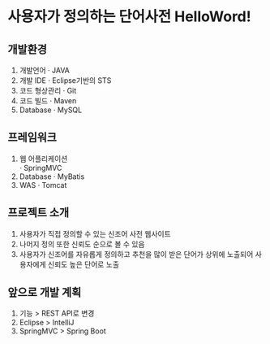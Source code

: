 
# 사용자가 정의하는 단어사전 HelloWord!

## 개발환경
  1. 개발언어 
    · JAVA
  2. 개발 IDE 
    · Eclipse기반의 STS
  3. 코드 형상관리 
    · Git
  4. 코드 빌드 
    · Maven
  5. Database 
    · MySQL

## 프레임워크 
  1. 웹 어플리케이션  
    · SpringMVC
  2. Database 
    · MyBatis
  3. WAS 
    · Tomcat
 
## 프로젝트 소개
  1. 사용자가 직접 정의할 수 있는 신조어 사전 웹사이트 
  2. 나머지 정의 또한 신뢰도 순으로 볼 수 있음
  3. 사용자가 신조어를 자유롭게 정의하고 추천을 많이 받은 단어가 상위에 노출되어 사용자에게 신뢰도 높은 단어로 노출

## 앞으로 개발 계획
  1. 기능 > REST API로 변경 
  2. Eclipse > IntelliJ
  3. SpringMVC > Spring Boot
